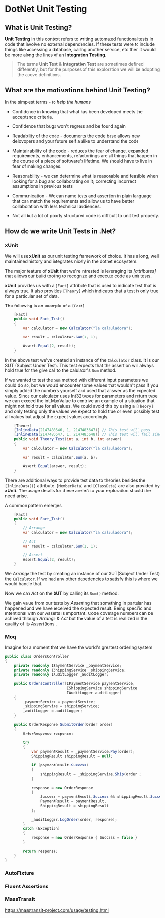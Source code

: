 # DotNet Unit Testing 

## What is Unit Testing? 

**Unit Testing** in this context refers to writing automated functional tests in code that involve no external dependencies.  If these tests were to include things like accessing a database, calling another service, etc then it would be more along the lines of an **Integration Testing**. 
> The terms **Unit Test** & **Integration Test** are sometimes defined differently, but for the purposes of this exploration we will be adopting the above definitions. 

## What are the motivations behind Unit Testing? 

In the simplest terms - *to help the humans*

* Confidence in knowing that what has been developed meets the acceptance criteria. 

* Confidence that bugs won't regress and be found again

* Readability of the code - documents the code base allows new delovopers and your future self a alike to understand the code

* Maintainability of the code - reduces the fear of change. expanded requirements, enhancements, refactoriings are all things that happen in the course of a piece of software's lifetime. We should have to live in fear of making changes. 

* Reasonability - we can determine what is reasonable and feasible when looking for a bug and collaborating on it; correcting incorrect assumptions in previous tests

* Communication - We can name tests and assertion in plain language that can match the requirements and allow us to have better collaboration with less technical audiences. 

* Not all but a lot of poorly structured code is difficult to unit test properly. 

## How do we write Unit Tests in .Net? 


### xUnit 

We will use **xUnit** as our unit testing framework of choice. It has a long, well maintained history and integrates nicely in the dotnet ecosystem. 

The major feature of **xUnit** that we're intrested is leveraging its *[attributes]* that allows our build tooling to recognize and execute code as unit tests.  

**xUnit** provides us with a `[Fact]` attribute that is used to indicate test that is always true. It also provides `[Theory]` which indicates that a test is only true for a particular set of data. 

The following is an example of a `[Fact]`

``` csharp 
    [Fact]
    public void Fact_Test()
    {
        var calculator = new Calculator("la calculadora"); 

        var result = calculator.Sum(1, 1);

        Assert.Equal(2, result);
    }
``` 

In the above test we've created an instance of the `Calculator` class. It is our SUT (Subject Under Test).  This test expects that the assertion will always hold true for the give call to the calulator's `Sum` method. 

If we wanted to test the `Sum` method with different input parameters we could do so, but we would encounter some values that wouldn't pass if you simply added the numbers yourself and used that answer as the expected value. Since our calculator uses Int32 types for parameters and return type we can exceed the int.MaxValue to contrive an example of a situation that might not hold true for all values. We could avoid this by using a `[Theory]` and only testing only the values we expect to hold true or even possibly test all values but adjust the expect values accordingly.

``` csharp
    [Theory]
    [InlineData(2147483646, 1, 2147483647)] // This test will pass
    [InlineData(2147483647, 1, 2147483648)] // This test will fail since 2147483647 is int.MaxValue
    public void Theory_Test(int a, int b, int answer)
    {
        var calculator = new Calculator("la calculadora"); 

        var result = calculator.Sum(a, b);

        Assert.Equal(answer, result);
    }
```

There are additional ways to provide test data to theories besides the `[InlineData()]` attribute. `[MemberData]` and `[ClassData]` are also provided by **xUnit**. The usage details for these are left to your exploration should the need arise. 


A common pattern emerges
``` csharp
    [Fact]
    public void Fact_Test()
    {
        // Arrange
        var calculator = new Calculator("la calculadora"); 

        // Act
        var result = calculator.Sum(1, 1);

        // Assert 
        Assert.Equal(2, result);
    }
```

We *Arrange* the test by creating an instance of our SUT(Subject Under Test) the `Calculator`.  If we had any other depedencies to satisfy this is where we would handle that. 

Now we can *Act* on the **SUT** by calling its `Sum()` method.  

We gain value from our tests by *Assert*ing that something in partular has happened and we have received the expected result.  Being specific and intentional with our Asserts is important.  Code coverage numbers can be achived through *Arrange* & *Act* but the value of a test is realized in the quality of its *Assert*(ions). 


### Moq

Imagine for a moment that we have the world's greatest ordering system

``` csharp 
public class OrdersController
{
    private readonly IPaymentService _paymentService;
    private readonly IShippingService _shippingService;
    private readonly IAuditLogger _auditLogger;

    public OrdersController(IPaymentService paymentService, 
                            IShippingService shippingService, 
                            IAuditLogger auditLogger)
    {
        _paymentService = paymentService;
        _shippingService = shippingService;
        _auditLogger = auditLogger;
    }

    public OrderResponse SubmitOrder(Order order)
    {
        OrderResponse response;

        try
        {
            var paymentResult = _paymentService.Pay(order);
            ShippingResult shippingResult = null;

            if (paymentResult.Success)
            {
                shippingResult = _shippingService.Ship(order);
            }

            response = new OrderResponse
            {
                Success = paymentResult.Success && shippingResult.Success,
                PaymentResult = paymentResult,
                ShippingResult = shippingResult
            };

            _auditLogger.LogOrder(order, response);
        }
        catch (Exception)
        {
            response = new OrderResponse { Success = false };
        }

        return response;
    }
}
```

### AutoFixture 


### Fluent Assertions

### MassTransit
https://masstransit-project.com/usage/testing.html



